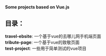**Some projects based on Vue.js**

目录：
-----------------------------------

**travel-ebsite**: 一个基于vue的去哪儿网手机端页面  
**tribute-page**: 一个基于vue的致敬页面  
**test-project**: 一些用于简单测试的vue项目
